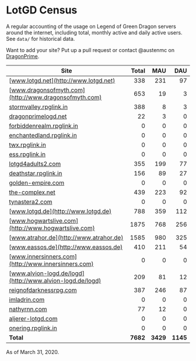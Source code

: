 # LotGD Census
A regular accounting of the usage on Legend of Green Dragon servers around the internet, including total, monthly active and daily active users. See `data/` for historical data.

Want to add your site? Put up a pull request or contact @austenmc on [DragonPrime](http://dragonprime.net).


Site | Total | MAU | DAU
--- | ---:| ---:| ---:
[www.lotgd.net](http://www.lotgd.net)|338|231|97
[www.dragonsofmyth.com](http://www.dragonsofmyth.com)|653|19|3
[stormvalley.rpglink.in](http://stormvalley.rpglink.in)|388|8|3
[dragonprimelogd.net](http://dragonprimelogd.net)|22|3|0
[forbiddenrealm.rpglink.in](http://forbiddenrealm.rpglink.in)|0|0|0
[enchantedland.rpglink.in](http://enchantedland.rpglink.in)|0|0|0
[twx.rpglink.in](http://twx.rpglink.in)|0|0|0
[ess.rpglink.in](http://ess.rpglink.in)|0|0|0
[lotgd4adults2.com](http://lotgd4adults2.com)|355|199|77
[deathstar.rpglink.in](http://deathstar.rpglink.in)|156|89|27
[golden-empire.com](http://golden-empire.com)|0|0|0
[the-complex.net](http://the-complex.net)|439|223|92
[tynastera2.com](http://tynastera2.com)|0|0|0
[www.lotgd.de](http://www.lotgd.de)|788|359|112
[www.hogwartslive.com](http://www.hogwartslive.com)|1875|768|256
[www.atrahor.de](http://www.atrahor.de)|1585|980|325
[www.eassos.de](http://www.eassos.de)|410|211|54
[www.innersinners.com](http://www.innersinners.com)|0|0|0
[www.alvion-logd.de/logd](http://www.alvion-logd.de/logd)|209|81|12
[reignofdarknessrpg.com](http://reignofdarknessrpg.com)|387|246|87
[imladrin.com](http://imladrin.com)|0|0|0
[nathyrnn.com](http://nathyrnn.com)|77|12|0
[aljerer-lotgd.com](http://aljerer-lotgd.com)|0|0|0
[onering.rpglink.in](http://onering.rpglink.in)|0|0|0
**Total**|**7682**|**3429**|**1145**

As of March 31, 2020.
